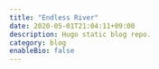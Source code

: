 ```yaml
---
title: "Endless River"
date: 2020-05-01T21:04:11+09:00
description: Hugo static blog repo.
category: blog
enableBio: false
---
```

